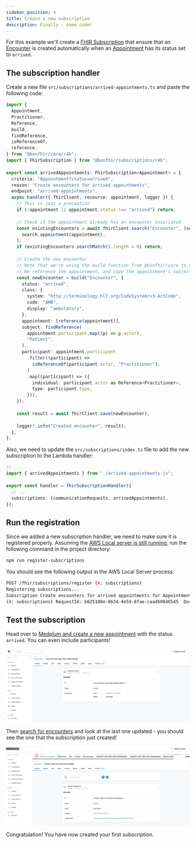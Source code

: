 ```yaml
---
sidebar_position: 4
title: Create a new subscription
description: Finally - some code!
---
```


For this example we'll create a [FHIR Subscription](https://hl7.org/fhir/R4B/subscription.html) that ensure that an
[Encounter](https://hl7.org/fhir/R4B/encounter.html) is created automatically when an [Appointment](https://hl7.org/fhir/R4B/appointment.html)
has its status set to `arrived`.

## The subscription handler

Create a new file `src/subscriptions/arrived-appointments.ts` and paste the following code:

```typescript title="src/subscriptions/arrived-appointments.ts"
import {
  Appointment,
  Practitioner,
  Reference,
  build,
  findReference,
  isReferenceOf,
  reference,
} from "@bonfhir/core/r4b";
import { FhirSubscription } from "@bonfhir/subscriptions/r4b";

export const arrivedAppointments: FhirSubscription<Appointment> = {
  criteria: "Appointment?status=arrived",
  reason: "Create encounters for arrived appointments",
  endpoint: "arrived-appointments",
  async handler({ fhirClient, resource: appointment, logger }) {
    // This is just a precaution
    if (!appointment || appointment.status !== "arrived") return;

    // Check if the appointment already has an encounter associated
    const existingEncounters = await fhirClient.search("Encounter", (search) =>
      search.appointment(appointment),
    );
    if (existingEncounters.searchMatch().length > 0) return;

    // Create the new encounter
    // Note that we're using the build function from @bonfhir/core to create the encounter.
    // We reference the appointment, and copy the appointment's subject and participants as well.
    const newEncounter = build("Encounter", {
      status: "arrived",
      class: {
        system: "http://terminology.hl7.org/CodeSystem/v3-ActCode",
        code: "AMB",
        display: "ambulatory",
      },
      appointment: [reference(appointment)],
      subject: findReference(
        appointment.participant.map((p) => p.actor),
        "Patient",
      ),
      participant: appointment.participant
        .filter((participant) =>
          isReferenceOf(participant.actor, "Practitioner"),
        )
        .map((participant) => ({
          individual: participant.actor as Reference<Practitioner>,
          type: participant.type,
        })),
    });

    const result = await fhirClient.save(newEncounter);

    logger?.info("Created encounter", result);
  },
};
```

Also, we need to update the `src/subscriptions/index.ts` file to add the new subscription to the Lambda handler:

```typescript title="src/subscriptions/index.ts"
// ...
import { arrivedAppointments } from "./arrived-appointments.js";

export const handler = fhirSubscriptionHandler({
  // ...
  subscriptions: [communicationRequests, arrivedAppointments],
});
```

## Run the registration

Since we added a new subscription handler, we need to make sure it is registered properly.
Assuming the [AWS Local server is still running](/docs/build-a-subscription-api-with-aws-lambda/run-and-register-subscriptions#run-the-serverless-application-locally), run the following command in the project directory:

```bash npm2yarn
npm run register-subscriptions
```

You should see the following output in the AWS Local Server process:

```bash
POST /fhir/subscriptions/register (λ: subscriptions)
Registering subscriptions...
Subscription Create encounters for arrived appointments for Appointment?status=arrived on http://host.docker.internal:6000/fhir/subscriptions/arrived-appointments registered.
(λ: subscriptions) RequestId: b025100e-0b34-4e59-8fae-caad60046545  Duration: 139.96 ms  Billed Duration: 140 ms
```

## Test the subscription

Head over to [Medplum and create a new appointment](http://localhost:8100/Appointment) with the status `arrived`.
You can even include participants!

![Medplum Appointment](../../static/img/docs/medplum-appointment.png)

Then [search for encounters](http://localhost:8100/Encounter) and look at the last one updated - you should see the one
that the subscription just created!

![Medplum Encounter](../../static/img/docs/medplum-encounter.png)

Congratulation! You have now created your first subscription.
